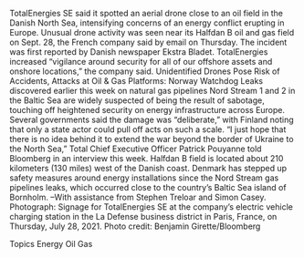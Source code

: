 TotalEnergies SE said it spotted an aerial drone close to an oil field in the Danish North Sea, intensifying concerns of an energy conflict erupting in Europe.
Unusual drone activity was seen near its Halfdan B oil and gas field on Sept. 28, the French company said by email on Thursday. The incident was first reported by Danish newspaper Ekstra Bladet.
TotalEnergies increased “vigilance around security for all of our offshore assets and onshore locations,” the company said.
Unidentified Drones Pose Risk of Accidents, Attacks at Oil & Gas Platforms: Norway Watchdog
Leaks discovered earlier this week on natural gas pipelines Nord Stream 1 and 2 in the Baltic Sea are widely suspected of being the result of sabotage, touching off heightened security on energy infrastructure across Europe. Several governments said the damage was “deliberate,” with Finland noting that only a state actor could pull off acts on such a scale.
“I just hope that there is no idea behind it to extend the war beyond the border of Ukraine to the North Sea,” Total Chief Executive Officer Patrick Pouyanne told Bloomberg in an interview this week.
Halfdan B field is located about 210 kilometers (130 miles) west of the Danish coast. Denmark has stepped up safety measures around energy installations since the Nord Stream gas pipelines leaks, which occurred close to the country’s Baltic Sea island of Bornholm.
–With assistance from Stephen Treloar and Simon Casey.
Photograph: Signage for TotalEnergies SE at the company’s electric vehicle charging station in the La Defense business district in Paris, France, on Thursday, July 28, 2021. Photo credit: Benjamin Girette/Bloomberg

Topics
Energy
Oil Gas
